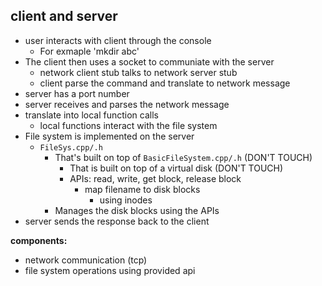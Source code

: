 ## client and server

- user interacts with client through the console
  - For exmaple 'mkdir abc'
- The client then uses a socket to communiate with the server
  - network client stub talks to network server stub
  - client parse the command and translate to network message
- server has a port number
- server receives and parses the network message
- translate into local function calls
  - local functions interact with the file system
- File system is implemented on the server
  - `FileSys.cpp/.h`
    - That's built on top of `BasicFileSystem.cpp/.h` (DON'T TOUCH)
      - That is built on top of a virtual disk (DON'T TOUCH)
      - APIs: read, write, get block, release block
		- map filename to disk blocks
			- using inodes
  	- Manages the disk blocks using the APIs
- server sends the response back to the client


**components:**
- network communication (tcp)
- file system operations using provided api

